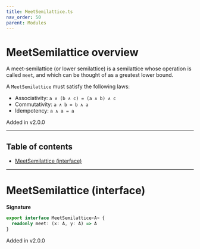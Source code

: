 ```yaml
---
title: MeetSemilattice.ts
nav_order: 50
parent: Modules
---
```


# MeetSemilattice overview

A meet-semilattice (or lower semilattice) is a semilattice whose operation is called `meet`, and which can be thought
of as a greatest lower bound.

A `MeetSemilattice` must satisfy the following laws:

- Associativity: `a ∧ (b ∧ c) = (a ∧ b) ∧ c`
- Commutativity: `a ∧ b = b ∧ a`
- Idempotency: `a ∧ a = a`

Added in v2.0.0

---

<h2 class="text-delta">Table of contents</h2>

- [MeetSemilattice (interface)](#meetsemilattice-interface)

---

# MeetSemilattice (interface)

**Signature**

```ts
export interface MeetSemilattice<A> {
  readonly meet: (x: A, y: A) => A
}
```

Added in v2.0.0
